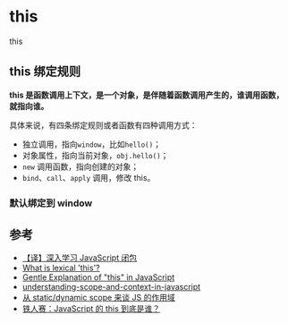 <!--TODO
 * @Description: 手写绑定函数
 * @Date: 2020-09-26 16:28:06 +0800
 * @Author: JackChouMine
 * @LastEditTime: 2020-09-27 02:32:30 +0800
 * @LastEditors: JackChouMine
-->

# this

this

## this 绑定规则

**this 是函数调用上下文，是一个对象，是伴随着函数调用产生的，谁调用函数，就指向谁。**

具体来说，有四条绑定规则或者函数有四种调用方式：

- 独立调用，指向`window`，比如`hello()`；
- 对象属性，指向当前对象，`obj.hello()`；
- `new` 调用函数，指向创建的对象；
- `bind`、`call`、`apply` 调用，修改 this。

### 默认绑定到 window

## 参考

- [【译】深入学习 JavaScript 闭包](https://wufenfen.github.io/2017/03/03/%E3%80%90%E8%AF%91%E3%80%91%E6%B7%B1%E5%85%A5%E5%AD%A6%E4%B9%A0JavaScript%E9%97%AD%E5%8C%85/)
- [What is lexical 'this'?](https://stackoverflow.com/questions/34696686/what-is-lexical-this)
- [Gentle Explanation of "this" in JavaScript](https://dmitripavlutin.com/gentle-explanation-of-this-in-javascript/)
- [understanding-scope-and-context-in-javascript](http://ryanmorr.com/understanding-scope-and-context-in-javascript/)
- [从 static/dynamic scope 来谈 JS 的作用域](https://creeperyang.github.io/2015/01/JavaScript-dynamic-scope-vs-static-scope/)
- [铁人赛：JavaScript 的 this 到底是谁？](https://wcc723.github.io/javascript/2017/12/12/javascript-this/)
